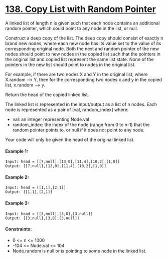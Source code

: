 # [138. Copy List with Random Pointer](https://leetcode.com/problems/copy-list-with-random-pointer)

A linked list of length n is given such that each node contains an additional random pointer, which could point to any node in the list, or null.

Construct a deep copy of the list. The deep copy should consist of exactly n brand new nodes, where each new node has its value set to the value of its corresponding original node. Both the next and random pointer of the new nodes should point to new nodes in the copied list such that the pointers in the original list and copied list represent the same list state. None of the pointers in the new list should point to nodes in the original list.

For example, if there are two nodes X and Y in the original list, where X.random --> Y, then for the corresponding two nodes x and y in the copied list, x.random --> y.

Return the head of the copied linked list.

The linked list is represented in the input/output as a list of n nodes. Each node is represented as a pair of [val, random_index] where:
- val: an integer representing Node.val
- random_index: the index of the node (range from 0 to n-1) that the random pointer points to, or null if it does not point to any node.

Your code will only be given the head of the original linked list.


#### Example 1:
```
Input: head = [[7,null],[13,0],[11,4],[10,2],[1,0]]
Output: [[7,null],[13,0],[11,4],[10,2],[1,0]]
``` 

#### Example 2:
```
Input: head = [[1,1],[2,1]]
Output: [[1,1],[2,1]]
``` 

#### Example 3:
```
Input: head = [[3,null],[3,0],[3,null]]
Output: [[3,null],[3,0],[3,null]]
```

#### Constraints:

- 0 <= n <= 1000
- -104 <= Node.val <= 104
- Node.random is null or is pointing to some node in the linked list.
